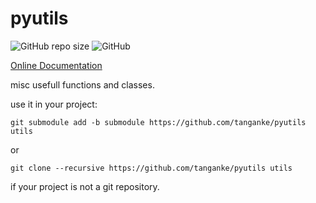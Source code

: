 # pyutils

![GitHub repo size](https://img.shields.io/github/repo-size/tanganke/pyutils)
![GitHub](https://img.shields.io/github/license/tanganke/pyutils)

[Online Documentation](https://tanganke.github.io/pyutils/)

misc usefull functions and classes.

use it in your project:

```shell
git submodule add -b submodule https://github.com/tanganke/pyutils utils
```
or
```shell
git clone --recursive https://github.com/tanganke/pyutils utils
```
if your project is not a git repository.
